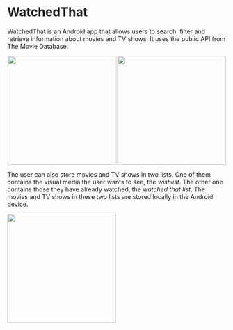 # WatchedThat

WatchedThat is an Android app that allows users to search, filter and retrieve information about movies and TV shows. It uses the public API from The Movie Database.

<div style="width: 100%; display: flex; flex-direction: row; justify-content: space-evenly;">
  <img src="https://github.com/Alejandro-M-Cruz/watched-that/assets/113340373/28c57226-3c62-4b2f-88b9-3c0e0fcfc9c7" width="250">
  <img src="https://github.com/Alejandro-M-Cruz/watched-that/assets/113340373/d4a9f890-1b01-4f28-977e-18b1078d9737" width="250">
</div>

The user can also store movies and TV shows in two lists. One of them contains the visual media the user wants to see, the _wishlist_. The other one contains those they have already watched, the _watched that list_. The movies and TV shows in these two lists are stored locally in the Android device.

<img src="https://github.com/Alejandro-M-Cruz/watched-that/assets/113340373/63d497f7-9086-4f18-a06d-9a536dc9d138" width="250">
